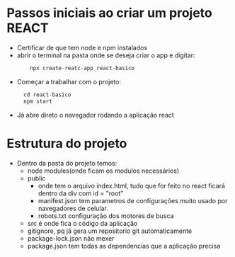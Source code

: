 # Passos iniciais ao criar um projeto REACT

- Certificar de que tem node e npm instalados
- abrir o terminal na pasta onde se deseja criar o app e digitar:
  ```js
      npx create-reatc-app react-basico
  ```
- Começar a trabalhar com o projeto:
  ```js
    cd react-basico
    npm start
  ```
- Já abre direto o navegador rodando a aplicação react

# Estrutura do projeto

- Dentro da pasta do projeto temos:
  - node modules(onde ficam os modulos necessários)
  - public
    - onde tem o arquivo index.html, tudo que for feito no react ficará dentro da div com id = "root"
    - manifest.json tem parametros de configurações muito usado por navegadores de celular.
    - robots.txt configuração dos motores de busca
  - src é onde fica o código da aplicação
  - gitignore, pq já gera um repositorio git automaticamente
  - package-lock.json não mexer
  - package.json tem todas as dependencias que a aplicação precisa
